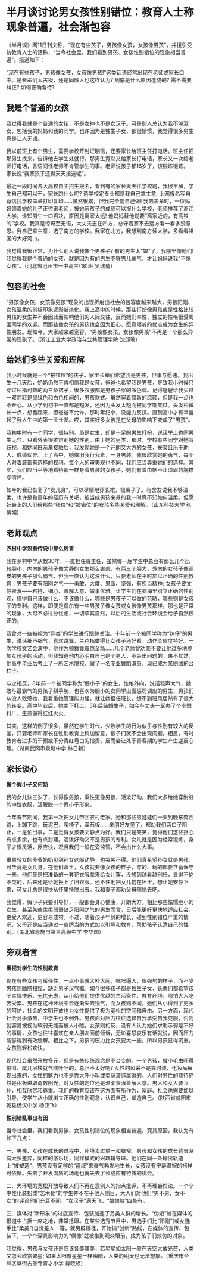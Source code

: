 # 半月谈讨论男女孩性别错位：教育人士称现象普遍，社会渐包容

《半月谈》网11日刊文称，“现在有些孩子，男孩像女孩，女孩像男孩”，并援引受访教育人士的话称，“当今社会里，我们看到男孩、女孩性别错位的现象相当普遍”。报道如下：

“现在有些孩子，男孩像女孩，女孩像男孩!”这类话语经常出现在老师或家长口中。是长辈们太古板，还是同龄人也这样认为? 到底是什么原因造成的? 需不需要纠正? 如何正确看待?

## 我是个普通的女孩

我觉得我就是个普通的女孩，不是女神也不是女汉子。可是别人总认为我不够淑女，包括我的妈妈和我的同学。也许因为是独生子女，都很娇惯，我觉得很多男生真是让人无语。

我以前班上有个男生，需要学校开封证明信，还要家长给班主任打电话。班主任把那男生找来，告诉他去学生处就行。那男生竟然又给家长打电话，家长又一次给老师打电话，言语间怪老师不肯管学生的事。老师说孩子都16岁了，该锻炼锻炼。家长说“我家孩子还得天天接送呢”。

最近一段时间各大高校自主招生报名，看到有的家长天天往学校跑，我很不解，学生自己都可以干，家长跑什么呢? 选学校定专业都是我自己拿主意; 上网报名写自荐信找学校盖章打印复印……虽然很累，但我完全能自己做! 我去盖章时，一位妈妈领着她的儿子正咨询老师，按她家孩子的成绩可以报什么学校，老师推荐了浙江大学，谁知男生一口否决，原因是离家太远! 他妈妈替他说要“离家近的，有高铁的”学校。我真是惊讶至无语，大丈夫志在四方，总守着家不去远方看一看多没意思。我自己拿主意，选了南方的学校。我家在北方，我想到南方读大学，多看看祖国的大好河山。

我觉得我很正常，为什么别人说我像个男孩子? 有的男生太“娘”了，我哪里像他们! 我觉得我是个普通的女孩，就是因为有的男生不够男儿豪气，才让妈妈说我“不像女孩”。（河北省沧州市一中高三(18)班 吴瑞倩）

## 包容的社会

“男孩像女孩，女孩像男孩”现象的出现折射出社会的包容度越来越大，男孩阳刚、女孩温柔的刻板印象逐渐被淡化。我上高中的时候，那些打扮像男孩或是性格比较男孩的女生并不会因此而影响他们的人际交往，反而她们率性、独立的性格很受周围同学的欢迎。而那些像女孩的男孩也会因为细心、愿意倾听的优点成为女生的异性朋友。现如今，大家越来越宽容，“男孩像女孩，女孩像男孩”不再是一个那么异常的现象了。（浙江工业大学政治与公共管理学院 沈邱瑜）

## 给她们多些关爱和理解

我小时候就是一个“被错位”的孩子。家里长辈们希望我是男孩，但事与愿违。我出生十几天后，奶奶仍然不肯相信我是女孩，爸爸也希望我是男孩，导致我小时候只穿过屈指可数的两三条裙子，很多衣服都是男孩子穿的冷色调。记得爸爸给我买过一双凉鞋是墨绿色和白色相间的，男孩款式。虽然穿着崭新的凉鞋，但是我一点也不开心。从小学到初中一直都是短发，还因为头发太短而被同学嘲笑过。头发稍微长一点，想蓄起来，但爸爸不允许。那时年纪小，没能力反抗。直到高中才有幸蓄起了我人生中的第一头长发。哎，其实好多女孩是在父母的影响下变成了“男孩”。

我初中时有一个同学，很特别。虽是女生，却是十足的男生打扮，说话举止也同男生无异，只看外表很难辨别她的性别。由于她的另类，那时，学校有些同学对她有歧视。和她同班渐渐接触后，我发现她是一个开朗又大方的女孩，豪爽且乐于助人，成绩优异。上了高中，她依旧我行我素，一身男装。我很欣赏她的勇气，每个人对着装都有选择的权利，每个人的审美观也不同，我们应当尊重她们的选择。其实，我们应当平等地看待那一群身着男装的女孩子，她们有着巾帼不让须眉的胸襟与情怀。

如今的我已恢复了“女儿身”，可以尽情地穿长裙，梳辫子了。有舍友说我不够温柔，也许是和童年的经历有关吧，被当成男孩来养的我一时竟不知如何温柔。但愿社会上的人们给那些“错位”和“被错位”的女孩多些关爱和理解。（山东科技大学 张倩如）

## 老师观点

**农村中学没有传说中那么厉害**

我在乡村中学从教30年，一直担任班主任，虽然每一届学生中总会有那么几个比较胆小、内向的男孩子像文静的女生那么害羞，有两三个胆大、外向的女孩子像调皮的男孩子那么霸气，但我一直认为这没什么，只要老师在平时加以正确的性别教育：男孩子要有阳刚之气——勇敢、大度、果断、坚强，有担当精神; 女孩子要文静贤淑——矜持、细心、善解人意、做事优雅。让学生们在脑海里树立正确的性别观，懂得自己该做什么，不该做什么，哪些是男孩子可以做的范畴，哪些则是女孩子的专利。这样，即便是偶尔有一些男孩子像女孩或女孩像男孩那样，那也是正常的现象，大可不必过分忧虑，一切顺其自然，以后的生活或社会环境会给予自然校正的。

我曾对一些被视为“异类”的学生进行跟踪关注。十年前一个被同学称为“妹仔”的男生，说话细声细气，喜欢跳舞，兰花指做得比女孩子还好看，动作柔软度特好。一次学校文艺会演中，他作为领舞竟震惊全场……几个老师曾劝我不要让他过多地参加女孩子的活动。但我知道他内心明白自己是个男人，不会出问题的。果不其然，他高中毕业后考上了一所艺术院校，做了一名专业舞蹈演员，现已成为某剧团的台柱子。

与之相反，8年前一个被同学称为“假小子”的女生，性格外向，说话粗声大气，她敢与最霸气的男孩子掰手腕，也喜欢为胆小的女同学出面惩罚调皮的男生，男孩们从没人敢惹她，我看重她管理能力强，就让她担任班长，想不到班风居然有了很大的转变。高中毕业后，她南下打工，5年后结婚生子，如今与丈夫一起办了个小塑料厂，生意做得红红火火。

其实，这样的例子很多，虽然在学生时代，少数学生的行为似乎与性别有较大的反差，只要老师和家长在性别教育上稍加留意，孩子们就不会出现问题。相反，有时教育者过多的干预或不分青红皂白的指责，反而会让处于青春期的学生产生逆反心理。（湖南武冈市泉塘中学 林日新）

## 家长谈心

**做个假小子又何妨**

我的女儿快三岁了，长得像男孩，秉性更像男孩，活泼好动，我们大多给她穿耐脏的中性衣服，活脱脱一个假小子形象。

今年春节期间，我第一次把女儿带回农村老家。她和那些男娃娃们一天到晚东奔西跑，上蹦下跳，玩泥巴，爬椅子，溜石板……亲朋好友见了，都劝我们两口子阻止，一是怕出事，二是觉得女孩要文静点为好。我们只是笑笑，觉得他们这些担心有点多余，也有点封建。活泼好动又不是男孩的专利。女儿就是因为经常锻炼，身子才很灵活，反应快，况且我们一般在旁监管，不会出什么大事。

重男轻女的爷爷奶奶见到孙女这般动静，也哭笑不得。他们真希望孙女就是男孩，可毕竟是女儿身。在他们眼里，女孩就要像女孩的样子，穿的、玩的都要含蓄保守一些。他们先是把准备的一套花衣服拿来给女儿穿，没想到越看越别扭，显得不伦不类的，后来还是给她换上了旧衣服。还不住地把女儿抱在怀里，想让她安静下来，可女儿总是很快从怀里挣脱出去。我和妻子都劝父母随她去吧。

我觉得，假小子只要引导好，一般都会身心健康，开朗大方。相比那些怯懦胆小的女生，甚至某些柔柔弱弱缺乏阳刚之气的男生而言，日后能更好更快地适应社会，更受人欢迎，更容易成材。不过，随着孩子年龄的增长，碰到性别错位严重的情况，父母还是应当通过一些适当的方式加以引导和教育，帮助孩子认清自己的性别。（湖北省恩施市第三高级中学 李华国）

## 旁观者言

**重视对学生的性别教育**

现在有些女孩刁蛮任性，一点小事就大吵大闹，咄咄逼人，很强势的样子，而不少男孩则腼腆扭捏，缺乏男子汉气概。如今很多孩子都是独生子女，长辈们都希望孩子幸福快乐、无忧无虑，从小给他们提供优越的生活条件、教育环境，哪怕大人吃苦受累。男孩在这种环境中会逐渐失去锐气，而女孩则不同。她们从小得到了更多的呵护，社会的文明开放也为女性提供了极为宽松的空间和自由。另一方面，现代社会竞争激烈，中学生也不例外。男孩面对压力往往选择自我承受自我克服，否则就容易被视为软弱无能而被人小瞧。女孩则相反，没有人认为她们求助示弱是不好的事情，女孩也往往喜欢在亲人朋友面前倾诉，无论喜怒哀乐有话就说，因而压力能够得到有效缓解。相比之下，男孩的压力比女孩要大一些，所以男孩显得沉重，女孩则轻松欢快。

现代社会虽然开放多元，但是有些传统观念是不会变的。一个男孩，被小毛虫吓得惊叫、爬几层楼就气喘吁吁的，总归不太好吧? 女性的风采不是靠时装、化妆品展现出来的，女性的魅力也不是靠大呼小叫或卖萌装纯赢得的。人们对男性的期待仍然是积极进取勇敢阳光，对女性的定位还是温柔贤淑善解人意。男人和女人要互补，相互欣赏和尊重。我们的教育应该在这方面有所作为，家庭、社会也需要加以引导，使学生从小就树立正确的性别观念，认识自己，塑造自己。（陕西省咸阳市乾县杨汉中学 杨亚飞）

**性别错乱事出有因**

当今社会里，我们看到男孩、女孩性别错位的现象相当普遍，究其原因，我认为有如下几点：

一、男孩、女孩在成长的过程中，环境太过单一和狭窄。男孩和女孩的成长背景没有太多差异，同样的游乐场，同样模式的兴趣辅导班。他们在同一条输出轨道上“被塑造”，男孩没有足够的“疆域”来豪气勃发地生长，女孩没有宁静温婉的榜样可依循。失去了开发潜质的场地也就失去了长成应有特质的机会。

二、大环境的宽松开放导致人们不再在意别人的指点批评，不再理会舆论。一个个中性化装扮或“艺术化”的学生并不在乎他人侧目，大人们对他们“男不男，女不女”的评论他们充耳不闻，“女汉子”满天飞，“娘娘腔”四处有。

三、媒体对“新形象”的过度宣传、包装加速了另类人群的增长。“伪娘”曾在媒体的报道中占据一席之地，非常抢眼。在某些选秀节目中，男选手们比“阳刚”(或女选手比“柔美”)自觉差人一等，就另辟蹊径，开始搞“创新”路线，在媒体的宣传、包装下，一个个深具影响力的“偶像”就被推到观众眼前，成为孩子们效仿的对象。

我觉得，男孩与女孩还是应该各美其美，若星星如太阳一般在天空大放光芒，人类又怎会欣赏繁星; 如果太阳像星星一样幽暗，人类的明天也无法想象。（重庆市合川区草街古圣寺育才小学 肖晓旭）